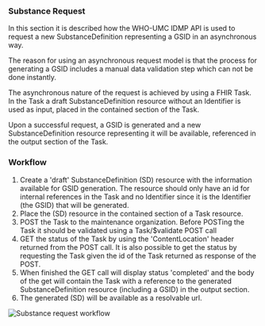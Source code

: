 ### Substance Request
    
In this section it is described how the WHO-UMC IDMP API is used to request a new SubstanceDefinition representing a GSID in an asynchronous way. 

The reason for using an asynchronous request model is that the process for generating a GSID includes a manual data validation step which can not be  done instantly.

The asynchronous nature of the request is achieved by using a FHIR Task. In the Task a draft SubstanceDefinition resource without an Identifier is used as input, placed in the contained section of the Task.

Upon a successful request, a GSID is generated and a new SubstanceDefinition resource representing it will be available, referenced in the output section of the Task.    

### Workflow

1. Create a 'draft' SubstanceDefinition (SD) resource with the information available for GSID generation. The resource should only have an id for internal references in the Task and no Identifier since it is the Identifier (the GSID) that will be generated.
2. Place the (SD) resource in the contained section of a Task resource.
3. POST the Task to the maintenance organization. Before POSTing the Task it should be validated using a Task/$validate POST call
4. GET the status of the Task by using the 'ContentLocation' header returned from the POST call. It is also possible to get the status by requesting the Task given the id of the Task returned as response of the POST.
5. When finished the GET call will display status 'completed' and the body of the get will contain the Task with a reference to the generated SubstanceDefinition resource (including a GSID) in the output section.
6. The generated (SD) will be available as a resolvable url.

<img src="SubstanceRequestWF.png" alt="Substance request workflow"/>
